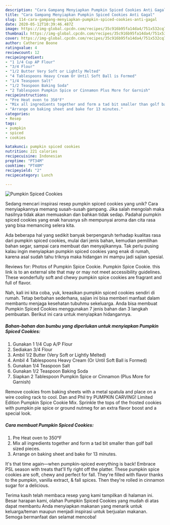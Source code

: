 ```yaml
---
description: "Cara Gampang Menyiapkan Pumpkin Spiced Cookies Anti Gagal"
title: "Cara Gampang Menyiapkan Pumpkin Spiced Cookies Anti Gagal"
slug: 114-cara-gampang-menyiapkan-pumpkin-spiced-cookies-anti-gagal
date: 2020-05-12T10:39:46.487Z
image: https://img-global.cpcdn.com/recipes/35c916b95fa14da4/751x532cq70/pumpkin-spiced-cookies-recipe-main-photo.jpg
thumbnail: https://img-global.cpcdn.com/recipes/35c916b95fa14da4/751x532cq70/pumpkin-spiced-cookies-recipe-main-photo.jpg
cover: https://img-global.cpcdn.com/recipes/35c916b95fa14da4/751x532cq70/pumpkin-spiced-cookies-recipe-main-photo.jpg
author: Catherine Boone
ratingvalue: 4
reviewcount: 12
recipeingredient:
- "1 1/4 Cup AP Flour"
- "3/4 Flour"
- "1/2 Butter Very Soft or Lightly Melted"
- "4 Tablespoons Heavy Cream Or Until Soft Ball is Formed"
- "1/4 Teaspoon Salt"
- "1/2 Teaspoon Baking Soda"
- "2 Tablespoon Pumpkin Spice or Cinnamon Plus More for Garnish"
recipeinstructions:
- "Pre Heat oven to 350°F"
- "Mix all ingredients together and form a tad bit smaller than golf ball sized pieces."
- "Arrange on baking sheet and bake for 13 minutes."
categories:
- Resep
tags:
- pumpkin
- spiced
- cookies

katakunci: pumpkin spiced cookies 
nutrition: 221 calories
recipecuisine: Indonesian
preptime: "PT34M"
cooktime: "PT48M"
recipeyield: "2"
recipecategory: Lunch

---
```



![Pumpkin Spiced Cookies](https://img-global.cpcdn.com/recipes/35c916b95fa14da4/751x532cq70/pumpkin-spiced-cookies-recipe-main-photo.jpg)

Sedang mencari inspirasi resep pumpkin spiced cookies yang unik? Cara menyiapkannya memang susah-susah gampang. Jika salah mengolah maka hasilnya tidak akan memuaskan dan bahkan tidak sedap. Padahal pumpkin spiced cookies yang enak harusnya sih mempunyai aroma dan cita rasa yang bisa memancing selera kita.

Ada beberapa hal yang sedikit banyak berpengaruh terhadap kualitas rasa dari pumpkin spiced cookies, mulai dari jenis bahan, kemudian pemilihan bahan segar, sampai cara membuat dan menyajikannya. Tak perlu pusing kalau ingin menyiapkan pumpkin spiced cookies yang enak di rumah, karena asal sudah tahu triknya maka hidangan ini mampu jadi sajian spesial.

Reviews for: Photos of Pumpkin Spice Cookie. Pumpkin Spice Cookie. this link is to an external site that may or may not meet accessibility guidelines. These wonderfully soft and chewy pumpkin spice cookies are fragrant and full of flavor.


Nah, kali ini kita coba, yuk, kreasikan pumpkin spiced cookies sendiri di rumah. Tetap berbahan sederhana, sajian ini bisa memberi manfaat dalam membantu menjaga kesehatan tubuhmu sekeluarga. Anda bisa membuat Pumpkin Spiced Cookies menggunakan 7 jenis bahan dan 3 langkah pembuatan. Berikut ini cara untuk menyiapkan hidangannya.

<!--inarticleads1-->

##### Bahan-bahan dan bumbu yang diperlukan untuk menyiapkan Pumpkin Spiced Cookies:

1. Gunakan 1 1/4 Cup A/P Flour
1. Sediakan 3/4 Flour
1. Ambil 1/2 Butter (Very Soft or Lightly Melted)
1. Ambil 4 Tablespoons Heavy Cream (Or Until Soft Ball is Formed)
1. Gunakan 1/4 Teaspoon Salt
1. Gunakan 1/2 Teaspoon Baking Soda
1. Siapkan 2 Tablespoon Pumpkin Spice or Cinnamon (Plus More for Garnish)


Remove cookies from baking sheets with a metal spatula and place on a wire cooling rack to cool. Dan and Phil try PUMPKIN CARVING! Limited Edition Pumpkin Spice Cookie Mix. Sprinkle the tops of the frosted cookies with pumpkin pie spice or ground nutmeg for an extra flavor boost and a special look. 

<!--inarticleads2-->

##### Cara membuat Pumpkin Spiced Cookies:

1. Pre Heat oven to 350°F
1. Mix all ingredients together and form a tad bit smaller than golf ball sized pieces.
1. Arrange on baking sheet and bake for 13 minutes.


It&#39;s that time again—when pumpkin-spiced everything is back! Embrace PSL season with treats that&#39;ll fly right off the platter. These pumpkin spice cookies are soft, chewy and perfect for fall. They&#39;re filled with flavor thanks to the pumpkin, vanilla extract, &amp; fall spices. Then they&#39;re rolled in cinnamon sugar for a delicious. 

Terima kasih telah membaca resep yang kami tampilkan di halaman ini. Besar harapan kami, olahan Pumpkin Spiced Cookies yang mudah di atas dapat membantu Anda menyiapkan makanan yang menarik untuk keluarga/teman maupun menjadi inspirasi untuk berjualan makanan. Semoga bermanfaat dan selamat mencoba!
